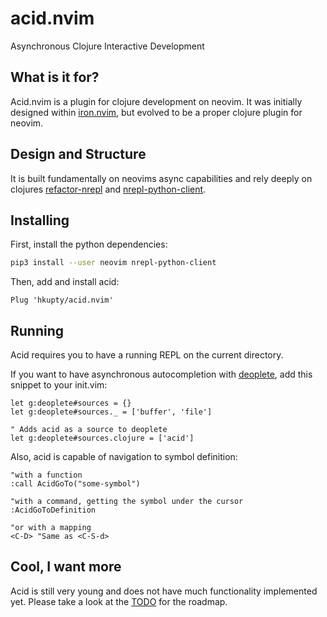 # acid.nvim

Asynchronous Clojure Interactive Development

## What is it for?

Acid.nvim is a plugin for clojure development on neovim.
It was initially designed within [iron.nvim](http://github.com/hkupty/iron.nvim), but evolved to be a proper clojure plugin for neovim.

## Design and Structure

It is built fundamentally on neovims async capabilities and rely deeply on clojures
[refactor-nrepl](https://github.com/clojure-emacs/refactor-nrepl) and
[nrepl-python-client](https://github.com/cemerick/nrepl-python-client).

## Installing

First, install the python dependencies:

```bash
pip3 install --user neovim nrepl-python-client
```

Then, add and install acid:

```vim
Plug 'hkupty/acid.nvim'
```

## Running

Acid requires you to have a running REPL on the current directory.

If you want to have asynchronous autocompletion with [deoplete](https://github.com/shougo/deoplete), add this snippet to your init.vim:

```vim
let g:deoplete#sources = {}
let g:deoplete#sources._ = ['buffer', 'file']

" Adds acid as a source to deoplete
let g:deoplete#sources.clojure = ['acid']
```

Also, acid is capable of navigation to symbol definition:

```vim
"with a function
:call AcidGoTo("some-symbol")

"with a command, getting the symbol under the cursor
:AcidGoToDefinition

"or with a mapping
<C-D> "Same as <C-S-d>
```

## Cool, I want more

Acid is still very young and does not have much functionality implemented yet. Please take a look at the [TODO](https://github.com/hkupty/acid.nvim/blob/master/TODO.md) for the roadmap.
